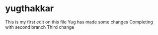 # yugthakkar
This is my first edit on this file
Yug has made some changes
Completing with second branch
Third change
